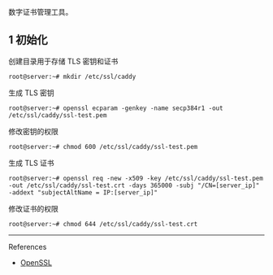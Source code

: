 数字证书管理工具。

## 1 初始化

创建目录用于存储 TLS 密钥和证书

```shell
root@server:~# mkdir /etc/ssl/caddy
```

生成 TLS 密钥

```shell
root@server:~# openssl ecparam -genkey -name secp384r1 -out /etc/ssl/caddy/ssl-test.pem
```

修改密钥的权限

```shell
root@server:~# chmod 600 /etc/ssl/caddy/ssl-test.pem
```

生成 TLS 证书

```shell
root@server:~# openssl req -new -x509 -key /etc/ssl/caddy/ssl-test.pem -out /etc/ssl/caddy/ssl-test.crt -days 365000 -subj "/CN=[server_ip]" -addext "subjectAltName = IP:[server_ip]"
```

修改证书的权限

```shell
root@server:~# chmod 644 /etc/ssl/caddy/ssl-test.crt
```

---

References

- [OpenSSL](https://github.com/openssl/openssl)
